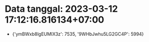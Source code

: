 # Data tanggal: 2023-03-12 17:12:16.816134+07:00

* {'ymBWxb8lgEUMIX3z': 7535, '9WHbJwhu5LG2GC4P': 5994}
